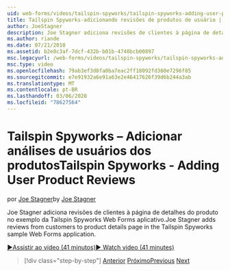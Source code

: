 ```yaml
---
uid: web-forms/videos/tailspin-spyworks/tailspin-spyworks-adding-user-product-reviews
title: Tailspin Spyworks-adicionando revisões de produtos de usuário | Microsoft Docs
author: JoeStagner
description: Joe Stagner adiciona revisões de clientes à página de detalhes do produto no exemplo da Tailspin Spyworks Web Forms aplicativo.
ms.author: riande
ms.date: 07/21/2010
ms.assetid: b2e8c3af-7dcf-432b-b01b-4740bcb00897
msc.legacyurl: /web-forms/videos/tailspin-spyworks/tailspin-spyworks-adding-user-product-reviews
msc.type: video
ms.openlocfilehash: 79ab3ef3d8fa0ba7eac2ff18092fd360e7296f85
ms.sourcegitcommit: e7e91932a6e91a63e2e46417626f39d6b244a3ab
ms.translationtype: MT
ms.contentlocale: pt-BR
ms.lasthandoff: 03/06/2020
ms.locfileid: "78627564"
---
```

# <a name="tailspin-spyworks---adding-user-product-reviews"></a><span data-ttu-id="0a4da-103">Tailspin Spyworks – Adicionar análises de usuários dos produtos</span><span class="sxs-lookup"><span data-stu-id="0a4da-103">Tailspin Spyworks - Adding User Product Reviews</span></span>

<span data-ttu-id="0a4da-104">por [Joe Stagner](https://github.com/JoeStagner)</span><span class="sxs-lookup"><span data-stu-id="0a4da-104">by [Joe Stagner](https://github.com/JoeStagner)</span></span>

<span data-ttu-id="0a4da-105">Joe Stagner adiciona revisões de clientes à página de detalhes do produto no exemplo da Tailspin Spyworks Web Forms aplicativo.</span><span class="sxs-lookup"><span data-stu-id="0a4da-105">Joe Stagner adds reviews from customers to product details page in the Tailspin Spyworks sample Web Forms application.</span></span>

[<span data-ttu-id="0a4da-106">&#9654;Assistir ao vídeo (41 minutos)</span><span class="sxs-lookup"><span data-stu-id="0a4da-106">&#9654; Watch video (41 minutes)</span></span>](https://channel9.msdn.com/Blogs/ASP-NET-Site-Videos/tailspin-spyworks-adding-user-product-reviews)

> [!div class="step-by-step"]
> <span data-ttu-id="0a4da-107">[Anterior](tailspin-spyworks-final-check-out.md)
> [Próximo](tailspin-spyworks-displaying-user-reviews.md)</span><span class="sxs-lookup"><span data-stu-id="0a4da-107">[Previous](tailspin-spyworks-final-check-out.md)
[Next](tailspin-spyworks-displaying-user-reviews.md)</span></span>
